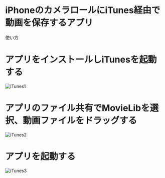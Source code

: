 # iPhoneのカメラロールにiTunes経由で動画を保存するアプリ #
使い方 <BR>

# アプリをインストールしiTunesを起動する #
![iTunes1](http://mapgrid.sakura.ne.jp/iTunes1.png)  
  
  
# アプリのファイル共有でMovieLibを選択、動画ファイルをドラッグする  #
  
![iTunes2](http://mapgrid.sakura.ne.jp/iTunes2.png) <BR>

# アプリを起動する  #

![iTunes3](http://mapgrid.sakura.ne.jp/iTunes3.png)
